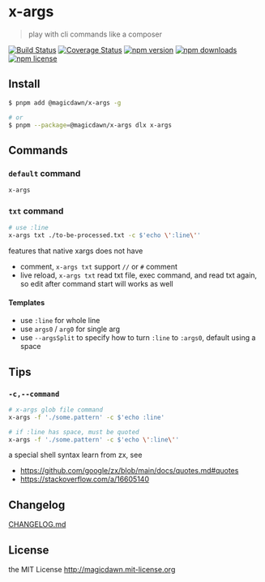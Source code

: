 # x-args

> play with cli commands like a composer

[![Build Status](https://img.shields.io/travis/magicdawn/x-args.svg?style=flat-square)](https://travis-ci.org/magicdawn/x-args)
[![Coverage Status](https://img.shields.io/codecov/c/github/magicdawn/x-args.svg?style=flat-square)](https://codecov.io/gh/magicdawn/x-args)
[![npm version](https://img.shields.io/npm/v/@magicdawn/x-args.svg?style=flat-square)](https://www.npmjs.com/package/@magicdawn/x-args)
[![npm downloads](https://img.shields.io/npm/dm/@magicdawn/x-args.svg?style=flat-square)](https://www.npmjs.com/package/@magicdawn/x-args)
[![npm license](https://img.shields.io/npm/l/@magicdawn/x-args.svg?style=flat-square)](http://magicdawn.mit-license.org)

## Install

```sh
$ pnpm add @magicdawn/x-args -g

# or
$ pnpm --package=@magicdawn/x-args dlx x-args
```

## Commands

### `default` command

```sh
x-args
```

### `txt` command

```sh
# use :line
x-args txt ./to-be-processed.txt -c $'echo \':line\''
```

features that native xargs does not have

- comment, `x-args txt` support `//` or `#` comment
- live reload, `x-args txt` read txt file, exec command, and read txt again, so edit after command start will works as well

#### Templates

- use `:line` for whole line
- use `args0` / `arg0` for single arg
- use `--argsSplit` to specify how to turn `:line` to `:args0`, default using a space

## Tips

### `-c,--command`

```bash
# x-args glob file command
x-args -f './some.pattern' -c $'echo :line'

# if :line has space, must be quoted
x-args -f './some.pattern' -c $'echo \':line\''
```

a special shell syntax learn from zx, see

- https://github.com/google/zx/blob/main/docs/quotes.md#quotes
- https://stackoverflow.com/a/16605140

## Changelog

[CHANGELOG.md](CHANGELOG.md)

## License

the MIT License http://magicdawn.mit-license.org
